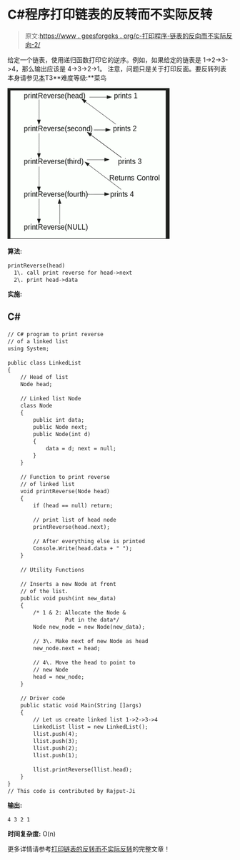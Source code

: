 # C#程序打印链表的反转而不实际反转

> 原文:[https://www . geesforgeks . org/c-打印程序-链表的反向而不实际反向-2/](https://www.geeksforgeeks.org/c-program-for-printing-reverse-of-a-linked-list-without-actually-reversing-2/)

给定一个链表，使用递归函数打印它的逆序。例如，如果给定的链表是 1->2->3->4，那么输出应该是 4->3->2->1。
注意，问题只是关于打印反面。要反转列表本身请参见[本](https://www.geeksforgeeks.org/reverse-a-linked-list/)T3**难度等级:**菜鸟

![reverse-a-link-list](img/2887a61ccc887b8c68af722f22f72ab8.png)

**算法:**

```
printReverse(head)
  1\. call print reverse for head->next
  2\. print head->data
```

**实施:**

## C#

```
// C# program to print reverse 
// of a linked list
using System;

public class LinkedList
{
    // Head of list
    Node head; 

    // Linked list Node
    class Node
    {
        public int data;
        public Node next;
        public Node(int d) 
        {
            data = d; next = null;
        }
    }

    // Function to print reverse 
    // of linked list 
    void printReverse(Node head)
    {
        if (head == null) return;

        // print list of head node
        printReverse(head.next);

        // After everything else is printed
        Console.Write(head.data + " ");
    }

    // Utility Functions 

    // Inserts a new Node at front 
    // of the list. 
    public void push(int new_data)
    {
        /* 1 & 2: Allocate the Node &
                  Put in the data*/
        Node new_node = new Node(new_data);

        // 3\. Make next of new Node as head 
        new_node.next = head;

        // 4\. Move the head to point to 
        // new Node 
        head = new_node;
    }

    // Driver code
    public static void Main(String []args)
    {
        // Let us create linked list 1->2->3->4
        LinkedList llist = new LinkedList();
        llist.push(4);
        llist.push(3);
        llist.push(2);
        llist.push(1);

        llist.printReverse(llist.head);
    }
}
// This code is contributed by Rajput-Ji 
```

**输出:**

```
4 3 2 1
```

**时间复杂度:** O(n)

更多详情请参考[打印链表的反转而不实际反转](https://www.geeksforgeeks.org/print-reverse-of-a-linked-list-without-actually-reversing/)的完整文章！